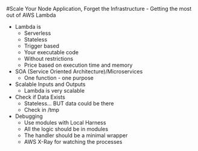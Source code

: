 #Scale Your Node Application, Forget the Infrastructure - Getting the most out of AWS Lambda
  - Lambda is
    - Serverless
    - Stateless
    - Trigger based
    - Your executable code
    - Without restrictions
    - Price based on execution time and memory
  - SOA (Service Oriented Architecture)/Microservices
    - One function - one purpose
  - Scalable Inputs and Outputs
    - Lambda is very scalable
  - Check if Data Exists
    - Stateless... BUT data could be there
    - Check in /tmp
  - Debugging
    - Use modules with Local Harness
    - All the logic should be in modules
    - The handler should be a minimal wrapper
    - AWS X-Ray for watching the processes
